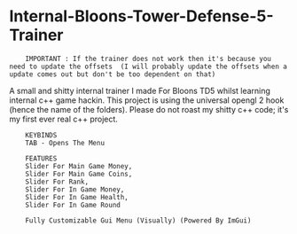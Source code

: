# Internal-Bloons-Tower-Defense-5-Trainer
        IMPORTANT : If the trainer does not work then it's because you need to update the offsets  (I will probably update the offsets when a update comes out but don't be too dependent on that)

A small and shitty internal trainer I made For Bloons TD5 whilst learning internal c++ game hackin. 
This project is using the universal opengl 2 hook (hence the name of the folders). 
Please do not roast my shitty c++ code; it's my first ever real c++ project.

        KEYBINDS
        TAB - Opens The Menu

        FEATURES
        Slider For Main Game Money,
        Slider For Main Game Coins,
        Slider For Rank,
        Slider For In Game Money,
        Slider For In Game Health,
        Slider For In Game Round
        
        Fully Customizable Gui Menu (Visually) (Powered By ImGui)
